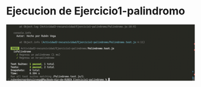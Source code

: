 # Ejecucion de Ejercicio1-palindromo

![Alt text](<Captura de Pantalla 2023-09-29 a la(s) 16.10.58.png>)